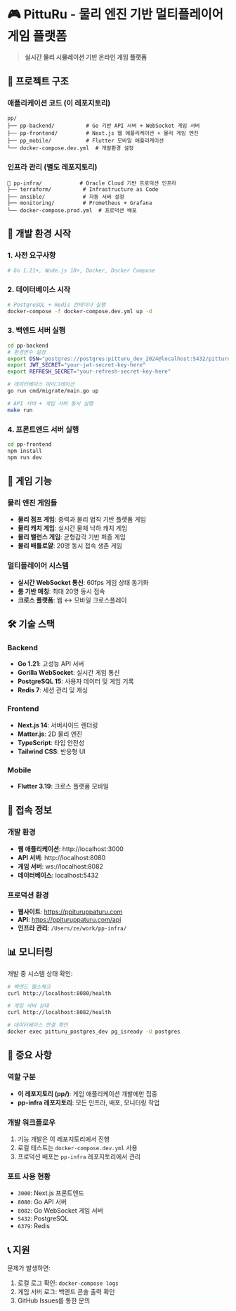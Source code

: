 # 🎮 PittuRu - 물리 엔진 기반 멀티플레이어 게임 플랫폼

> **실시간 물리 시뮬레이션 기반 온라인 게임 플랫폼**

## 📁 프로젝트 구조

### 애플리케이션 코드 (이 레포지토리)
```
pp/
├── pp-backend/          # Go 기반 API 서버 + WebSocket 게임 서버
├── pp-frontend/         # Next.js 웹 애플리케이션 + 물리 게임 엔진
├── pp_mobile/           # Flutter 모바일 애플리케이션
└── docker-compose.dev.yml  # 개발환경 설정
```

### 인프라 관리 (별도 레포지토리)
```
📁 pp-infra/            # Oracle Cloud 기반 프로덕션 인프라
├── terraform/          # Infrastructure as Code
├── ansible/            # 자동 서버 설정
├── monitoring/         # Prometheus + Grafana
└── docker-compose.prod.yml  # 프로덕션 배포
```

## 🚀 개발 환경 시작

### 1. 사전 요구사항
```bash
# Go 1.21+, Node.js 18+, Docker, Docker Compose
```

### 2. 데이터베이스 시작
```bash
# PostgreSQL + Redis 컨테이너 실행
docker-compose -f docker-compose.dev.yml up -d
```

### 3. 백엔드 서버 실행
```bash
cd pp-backend
# 환경변수 설정
export DSN="postgres://postgres:pitturu_dev_2024@localhost:5432/pitturu_dev_db?sslmode=disable"
export JWT_SECRET="your-jwt-secret-key-here"
export REFRESH_SECRET="your-refresh-secret-key-here"

# 데이터베이스 마이그레이션
go run cmd/migrate/main.go up

# API 서버 + 게임 서버 동시 실행
make run
```

### 4. 프론트엔드 서버 실행
```bash
cd pp-frontend
npm install
npm run dev
```

## 🎯 게임 기능

### 물리 엔진 게임들
- **물리 점프 게임**: 중력과 물리 법칙 기반 플랫폼 게임
- **물리 캐치 게임**: 실시간 물체 낙하 캐치 게임
- **물리 밸런스 게임**: 균형감각 기반 퍼즐 게임
- **물리 배틀로얄**: 20명 동시 접속 생존 게임

### 멀티플레이어 시스템
- **실시간 WebSocket 통신**: 60fps 게임 상태 동기화
- **룸 기반 매칭**: 최대 20명 동시 접속
- **크로스 플랫폼**: 웹 ↔ 모바일 크로스플레이

## 🛠 기술 스택

### Backend
- **Go 1.21**: 고성능 API 서버
- **Gorilla WebSocket**: 실시간 게임 통신
- **PostgreSQL 15**: 사용자 데이터 및 게임 기록
- **Redis 7**: 세션 관리 및 캐싱

### Frontend
- **Next.js 14**: 서버사이드 렌더링
- **Matter.js**: 2D 물리 엔진
- **TypeScript**: 타입 안전성
- **Tailwind CSS**: 반응형 UI

### Mobile
- **Flutter 3.19**: 크로스 플랫폼 모바일

## 🔗 접속 정보

### 개발 환경
- **웹 애플리케이션**: http://localhost:3000
- **API 서버**: http://localhost:8080
- **게임 서버**: ws://localhost:8082
- **데이터베이스**: localhost:5432

### 프로덕션 환경
- **웹사이트**: https://ppituruppaturu.com
- **API**: https://ppituruppaturu.com/api
- **인프라 관리**: `/Users/ze/work/pp-infra/`

## 📊 모니터링

개발 중 시스템 상태 확인:
```bash
# 백엔드 헬스체크
curl http://localhost:8080/health

# 게임 서버 상태
curl http://localhost:8082/health

# 데이터베이스 연결 확인
docker exec pitturu_postgres_dev pg_isready -U postgres
```

## 🚨 중요 사항

### 역할 구분
- **이 레포지토리 (pp/)**: 게임 애플리케이션 개발에만 집중
- **pp-infra 레포지토리**: 모든 인프라, 배포, 모니터링 작업

### 개발 워크플로우
1. 기능 개발은 이 레포지토리에서 진행
2. 로컬 테스트는 `docker-compose.dev.yml` 사용
3. 프로덕션 배포는 `pp-infra` 레포지토리에서 관리

### 포트 사용 현황
- `3000`: Next.js 프론트엔드
- `8080`: Go API 서버
- `8082`: Go WebSocket 게임 서버
- `5432`: PostgreSQL
- `6379`: Redis

## 📞 지원

문제가 발생하면:
1. 로컬 로그 확인: `docker-compose logs`
2. 게임 서버 로그: 백엔드 콘솔 출력 확인
3. GitHub Issues를 통한 문의